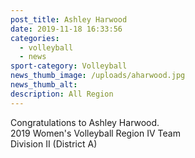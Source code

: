 ```yaml
---
post_title: Ashley Harwood
date: 2019-11-18 16:33:56
categories:
  - volleyball
  - news
sport-category: Volleyball
news_thumb_image: /uploads/aharwood.jpg
news_thumb_alt:
description: All Region
---
```


Congratulations to Ashley Harwood.<br>2019 Women's Volleyball Region IV Team<br>Division II (District A)